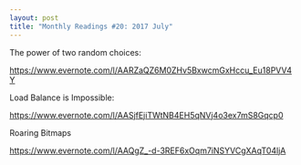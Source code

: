 ```yaml
---
layout: post
title: "Monthly Readings #20: 2017 July"
---
```


The power of two random choices:

<https://www.evernote.com/l/AARZaQZ6M0ZHv5BxwcmGxHccu_Eu18PVV4Y>

Load Balance is Impossible:

<https://www.evernote.com/l/AASjfEjiTWtNB4EH5qNVj4o3ex7mS8Gqcp0>

Roaring Bitmaps

<https://www.evernote.com/l/AAQgZ_-d-3REF6xOqm7iNSYVCgXAqT04ljA>
